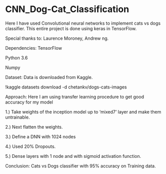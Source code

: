 # CNN_Dog-Cat_Classification

Here I have used Convolutional neural networks to implement cats vs dogs classifier. This entire project is done using keras in TensorFlow.

Special thanks to: Laurence Moroney, Andrew ng.



Dependencies:
TensorFlow

Python 3.6

Numpy

Dataset:
Data is downloaded from Kaggle.

!kaggle datasets download -d chetankv/dogs-cats-images

Approach:
Here I am using transfer learning procedure to get good accuracy for my model

1.) Take weights of the inception model up to ‘mixed7’ layer and make them untrainable.

2.) Next flatten the weights.

3.) Define a DNN with 1024 nodes

4.) Used 20% Dropouts.

5.) Dense layers with 1 node and with sigmoid activation function.

Conclusion:
Cats vs Dogs classifier with 95% accuracy on Training data.
